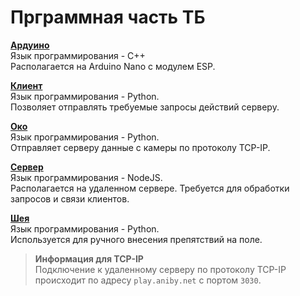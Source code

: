 # Прграммная часть ТБ
[**Ардуино**](./Arduino)\
Язык программирования - C++\
Располагается на Arduino Nano с модулем ESP.

[**Клиент**](./Client)\
Язык программирования - Python.\
Позволяет отправлять требуемые запросы действий серверу.

[**Око**](./Eye)\
Язык программирования - Python.\
Отправляет серверу данные с камеры по протоколу TCP-IP.

[**Сервер**](./Server)\
Язык программирования - NodeJS.\
Располагается на удаленном сервере. Требуется для обработки запросов и связи клиентов.

[**Шея**](./Neck)\
Язык программирования - Python.\
Используется для ручного внесения препятствий на поле.

>**Информация для TCP-IP**\
>Подключение к удаленному серверу по протоколу TCP-IP происходит по адресу `play.aniby.net` с портом `3030`.